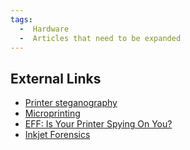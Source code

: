 ```yaml
---
tags:
  -  Hardware
  -  Articles that need to be expanded
---
```


## External Links

- [Printer steganography](http://en.wikipedia.org/wiki/Printer_steganography)
- [Microprinting](http://en.wikipedia.org/wiki/Microprinting)
- [EFF: Is Your Printer Spying On
  You?](http://www.eff.org/Privacy/printers/)
- [Inkjet
  Forensics](https://engineering.purdue.edu/~prints/outreach/EDEWG06.pdf)